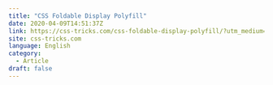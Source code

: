```yaml
---
title: "CSS Foldable Display Polyfill"
date: 2020-04-09T14:51:37Z
link: https://css-tricks.com/css-foldable-display-polyfill/?utm_medium=RSS&utm_source=news.12bit.vn
site: css-tricks.com
language: English
category:
  - Article
draft: false
---
```

